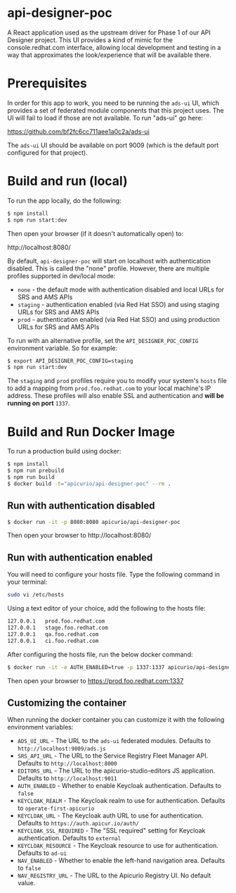 # api-designer-poc
A React application used as the upstream driver for Phase 1 of our API 
Designer project.  This UI provides a kind of mimic for the console.redhat.com
interface, allowing local development and testing in a way that approximates
the look/experience that will be available there.

# Prerequisites

In order for this app to work, you need to be running the `ads-ui` UI, which 
provides a set of federated module components that this project uses.
The UI will fail to load if those are not available.  To run "ads-ui" go
here:

https://github.com/bf2fc6cc711aee1a0c2a/ads-ui

The `ads-ui` UI should be available on port 9009 (which is the default port
configured for that project).

# Build and run (local)
To run the app locally, do the following:

```bash
$ npm install
$ npm run start:dev
```

Then open your browser (if it doesn't automatically open) to:

http://localhost:8080/

By default, `api-designer-poc` will start on localhost with authentication 
disabled.  This is called the "none" profile.  However, there are multiple
profiles supported in dev/local mode:

* `none` - the default mode with authentication disabled and local URLs for SRS and AMS APIs
* `staging` - authentication enabled (via Red Hat SSO) and using staging URLs for SRS and AMS APIs
* `prod` - authentication enabled (via Red Hat SSO) and using production URLs for SRS and AMS APIs

To run with an alternative profile, set the `API_DESIGNER_POC_CONFIG` environment
variable.  So for example:

```bash
$ export API_DESIGNER_POC_CONFIG=staging
$ npm run start:dev
```

The `staging` and `prod` profiles require you to modify your system's `hosts` file to add
a mapping from `prod.foo.redhat.com` to your local machine's IP address.  These profiles
will also enable SSL and authentication and **will be running on port** `1337`.

# Build and Run Docker Image
To run a production build using docker:

```bash
$ npm install
$ npm run prebuild
$ npm run build
$ docker build -t="apicurio/api-designer-poc" --rm .
```

## Run with authentication disabled

```bash
$ docker run -it -p 8080:8080 apicurio/api-designer-poc
```
Then open your browser to http://localhost:8080/

## Run with authentication enabled

You will need to configure your hosts file. Type the following command in your terminal:

```bash
sudo vi /etc/hosts
```

Using a text editor of your choice, add the following to the hosts file:

```bash
127.0.0.1   prod.foo.redhat.com
127.0.0.1   stage.foo.redhat.com
127.0.0.1   qa.foo.redhat.com
127.0.0.1   ci.foo.redhat.com
```

After configuring the hosts file, run the below docker command:

```bash
$ docker run -it -e AUTH_ENABLED=true -p 1337:1337 apicurio/api-designer-poc
```
Then open your browser to https://prod.foo.redhat.com:1337


## Customizing the container
When running the docker container you can customize it with the following environment
variables:

* `ADS_UI_URL` - The URL to the `ads-ui` federated modules.  Defaults to `http://localhost:9009/ads.js`
* `SRS_API_URL` - The URL to the Service Registry Fleet Manager API.  Defaults to `http://localhost:8000`
* `EDITORS_URL` - The URL to the apicurio-studio-editors JS application.  Defaults to `http://localhost:9011`
* `AUTH_ENABLED` - Whether to enable Keycloak authentication.  Defaults to `false`
* `KEYCLOAK_REALM` - The Keycloak realm to use for authentication.  Defaults to `operate-first-apicurio`
* `KEYCLOAK_URL` - The Keycloak auth URL to use for authentication.  Defaults to `https://auth.apicur.io/auth/`
* `KEYCLOAK_SSL_REQUIRED` - The "SSL required" setting for Keycloak authentication.  Defaults to `external`
* `KEYCLOAK_RESOURCE` - The Keycloak resource to use for authentication.  Defaults to `ad-ui`
* `NAV_ENABLED` - Whether to enable the left-hand navigation area. Defaults to `false`
* `NAV_REGISTRY_URL` - The URL to the Apicurio Registry UI.  No default value.
